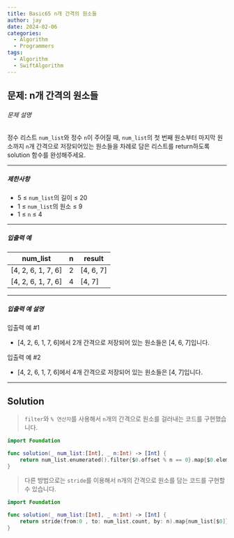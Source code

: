 ```yaml
---
title: Basic65 n개 간격의 원소들
author: jay
date: 2024-02-06
categories:
  - Algorithm
  - Programmers
tags:
  - Algorithm
  - SwiftAlgorithm
---
```

## 문제: n개 간격의 원소들

###### 문제 설명

정수 리스트 `num_list`와 정수 `n`이 주어질 때, `num_list`의 첫 번째 원소부터 마지막 원소까지 `n`개 간격으로 저장되어있는 원소들을 차례로 담은 리스트를 return하도록 solution 함수를 완성해주세요.

---

##### 제한사항

- 5 ≤ `num_list`의 길이 ≤ 20
- 1 ≤ `num_list`의 원소 ≤ 9
- 1 ≤ `n` ≤ 4

---

##### 입출력 예

|num_list|n|result|
|---|---|---|
|[4, 2, 6, 1, 7, 6]|2|[4, 6, 7]|
|[4, 2, 6, 1, 7, 6]|4|[4, 7]|

---

##### 입출력 예 설명

입출력 예 #1

- [4, 2, 6, 1, 7, 6]에서 2개 간격으로 저장되어 있는 원소들은 [4, 6, 7]입니다.

입출력 예 #2

- [4, 2, 6, 1, 7, 6]에서 4개 간격으로 저장되어 있는 원소들은 [4, 7]입니다.

---

## Solution

> `filter`와 `% 연산자`를 사용해서 `n`개의 간격으로 원소를 걸러내는 코드를 구현했습니다.

```swift
import Foundation

func solution(_ num_list:[Int], _ n:Int) -> [Int] {
    return num_list.enumerated().filter{$0.offset % n == 0}.map{$0.element}
}
```

> 다른 방법으로는 `stride`를 이용해서 n개의 간격으로 원소를 담는 코드를 구현할 수 있습니다.

```swift
import Foundation

func solution(_ num_list:[Int], _ n:Int) -> [Int] {
    return stride(from:0 , to: num_list.count, by: n).map{num_list[$0]}
}
```